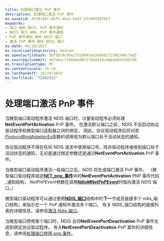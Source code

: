 ```yaml
---
title: 处理端口激活 PnP 事件
description: 处理端口激活 PnP 事件
ms.assetid: 433018bf-daf5-4ea1-be3f-63349558f6b7
keywords:
- 端口 WDK NDIS，PnP 事件通知
- NDIS 端口 WDK，PnP 事件通知
- PnP 事件通知 WDK NDIS 端口
- 激活 PnP 事件 WDK NDIS 端口
ms.date: 04/20/2017
ms.localizationpriority: medium
ms.openlocfilehash: 5bf5bf8c05e2f519091da5b9582f2706348c79d5
ms.sourcegitcommit: 4b7a6ac7c68e6ad6f27da5d1dc4deabd5d34b748
ms.translationtype: MT
ms.contentlocale: zh-CN
ms.lasthandoff: 10/24/2019
ms.locfileid: "72842553"
---
```

# <a name="handling-the-port-activation-pnp-event"></a>处理端口激活 PnP 事件





当微型端口驱动程序激活 NDIS 端口时，过量驱动程序必须处理**NetEventPortActivation** PnP 事件。 在激活默认端口之前，NDIS 不会启动协议驱动程序和微型端口适配器之间的绑定。 因此，协议驱动程序应将对其[*ProtocolBindAdapterEx*](https://docs.microsoft.com/windows-hardware/drivers/ddi/ndis/nc-ndis-protocol_bind_adapter_ex)函数的调用视为默认端口处于活动状态的通知。

协议驱动程序不得在任何 NDIS 请求中使用端口号，除非驱动程序接收到端口处于活动状态的通知，无论是通过绑定参数还是通过**NetEventPortActivation** PnP 事件。

当微型端口驱动程序激活一些端口之后，NDIS 将生成端口激活 PnP 事件。 （微型端口驱动程序指定[**NET\_pnp\_事件**](https://docs.microsoft.com/windows-hardware/drivers/ddi/ndis/ns-ndis-_net_pnp_event_notification)中的**NetEventPortActivation** PNP 事件代码\_通知结构， *NetPnPEvent*参数在调用[**NdisMNetPnPEvent**](https://docs.microsoft.com/windows-hardware/drivers/ddi/ndis/nf-ndis-ndismnetpnpevent)时指向激活 NDIS 端口。）

微型端口驱动程序可以通过使用[**NDIS\_端口**](https://docs.microsoft.com/windows-hardware/drivers/ddi/ntddndis/ns-ntddndis-_ndis_port)结构中的**下一个**成员链接多个 ndis\_端口结构，来指示在一个 PnP 通知中激活多个端口。 有关 NDIS\_端口结构的链接列表的详细信息，请参阅[激活 Ndis 端口](activating-an-ndis-port.md)。

当微型端口停用某个端口时，NDIS 会将**NetEventPortDeactivation** PnP 事件生成到绑定协议驱动程序。 有关**NetEventPortDeactivation** PnP 事件的详细信息，请参阅[处理端口停用 pnp 事件](handling-the-port-deactivation-pnp-event.md)。

 

 





